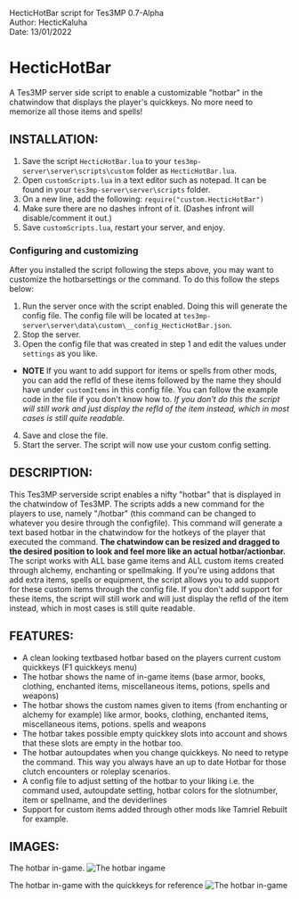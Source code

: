 HecticHotBar script for Tes3MP 0.7-Alpha  
Author: HecticKaluha  
Date: 13/01/2022  


# HecticHotBar
A Tes3MP server side script to enable a customizable "hotbar" in the chatwindow that displays the player's quickkeys. No more need to memorize all those items and spells!


## INSTALLATION:
1) Save the script `HecticHotBar.lua` to your `tes3mp-server\server\scripts\custom` folder as `HecticHotBar.lua`.
2) Open `customScripts.lua` in a text editor such as notepad. It can be found in your `tes3mp-server\server\scripts` folder.
3) On a new line, add the following: `require("custom.HecticHotBar")`
4) Make sure there are no dashes infront of it. (Dashes infront will disable/comment it out.)
5) Save `customScripts.lua`, restart your server, and enjoy.

### Configuring and customizing
After you installed the script following the steps above, you may want to customize the hotbarsettings or the command. To do this follow the steps below:
1) Run the server once with the script enabled. Doing this will generate the config file. The config file will be located at `tes3mp-server\server\data\custom\__config_HecticHotBar.json`.
2) Stop the server.
3) Open the config file that was created in step 1 and edit the values under `settings` as you like.
- **NOTE** If you want to add support for items or spells from other mods, you can add the refId of these items followed by the name they should have under `customItems` in this config file. You can follow the example code in the file if you don't know how to. *If you don't do this the script will still work and just display the refId of the item instead, which in most cases is still quite readable.* 
4) Save and close the file. 
5) Start the server. The script will now use your custom config setting.


## DESCRIPTION:
This Tes3MP serverside script enables a nifty "hotbar" that is displayed in the chatwindow of Tes3MP.
The scripts adds a new command for the players to use, namely "/hotbar" (this command can be changed to whatever you desire through the configfile). This command will generate a text based hotbar in the chatwindow for the hotkeys of the player that executed the command. 
**The chatwindow can be resized and dragged to the desired position to look and feel more like an actual hotbar/actionbar.** 
The script works with ALL base game items and ALL custom items created through alchemy, enchanting or spellmaking. 
If you're using addons that add extra items, spells or equipment, the script allows you to add support for these custom items through the config file.
If you don't add support for these items, the script will still work and will just display the refId of the item instead, which in most cases is still quite readable. 


## FEATURES:
- A clean looking textbased hotbar based on the players current custom quickkeys (F1 quickkeys menu)
- The hotbar shows the name of in-game items (base armor, books, clothing, enchanted items, miscellaneous items, potions, spells and weapons)
- The hotbar shows the custom names given to items (from enchanting or alchemy for example) like armor, books, clothing, enchanted items, miscellaneous items, potions. spells and weapons
- The hotbar takes possible empty quickkey slots into account and shows that these slots are empty in the hotbar too.
- The hotbar autoupdates when you change quickkeys. No need to retype the command. This way you always have an up to date Hotbar for those clutch encounters or roleplay scenarios.
- A config file to adjust setting of the hotbar to your liking i.e. the command used, autoupdate setting, hotbar colors for the slotnumber, item or spellname, and the deviderlines
- Support for custom items added through other mods like Tamriel Rebuilt for example.

## IMAGES:
The hotbar in-game.
![The hotbar ingame](https://user-images.githubusercontent.com/11851645/149352570-4d132541-edd6-47d9-a5e1-bf1692bdd974.png)

The hotbar in-game with the quickkeys for reference
![The hotbar in-game ](https://user-images.githubusercontent.com/11851645/149352732-ea6ffdca-22ba-4175-8b04-e739392a200c.png)
